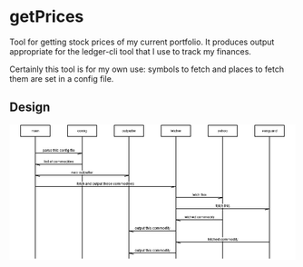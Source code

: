 getPrices
=========

Tool for getting stock prices of my current portfolio.
It produces output appropriate for the ledger-cli tool
that I use to track my finances.

Certainly this tool is for my own use: symbols to fetch
and places to fetch them are set in a config file.


Design
-----

![Message Sequencing Chart](https://raw.githubusercontent.com/Fepelus/getPrices/master/msc.png)
